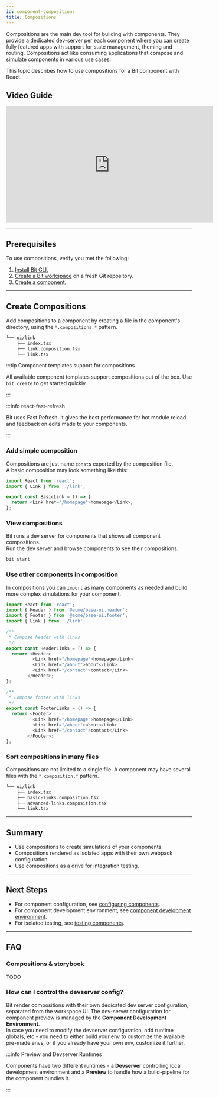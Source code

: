```yaml
---
id: component-compositions
title: Compositions
---
```


Compositions are the main dev tool for building with components. They provide a dedicated dev-server per each component where you can create fully featured apps with support for state management, theming and routing. Compositions act like consuming applications that compose and simulate components in various use cases.

This topic describes how to use compositions for a Bit component with React.

## Video Guide

<iframe width="560" height="315" src="https://www.youtube.com/embed/so8CcUzTrn4?rel=0" title="How to Render your Component" frameborder="0" allow="accelerometer; autoplay; clipboard-write; encrypted-media; gyroscope; picture-in-picture" allowfullscreen></iframe>

---

## Prerequisites

To use compositions, verify you met the following:

1. [Install Bit CLI.](/getting-started/installing-bit)
1. [Create a Bit workspace](/getting-started/initializing-workspace) on a fresh Git repository.
1. [Create a component.](/bit-components/component-overview)

---

## Create Compositions

Add compositions to a component by creating a file in the component's directory, using the `*.compositions.*` pattern.

```bash {3}
└── ui/link
    ├── index.tsx
    ├── link.composition.tsx
    └── link.tsx
```

:::tip Component templates support for compositions

All available component templates support compositions out of the box. Use `bit create` to get started quickly.

:::

:::info react-fast-refresh

Bit uses Fast Refresh. It gives the best performance for hot module reload and feedback on edits made to your components.

:::

### Add simple composition

Compositions are just name `const`s exported by the composition file.  
A basic composition may look something like this:

```js
import React from 'react';
import { Link } from './link';

export const BasicLink = () => {
  return <Link href="/homepage">homepage</Link>;
};
```

### View compositions

Bit runs a dev server for components that shows all component compositions.  
Run the dev server and browse components to see their compositions.

```sh
bit start
```

### Use other components in composition

In compositions you can `import` as many components as needed and build more complex simulations for your component.

```js
import React from 'react';
import { Header } from '@acme/base-ui.header';
import { Footer } from '@acme/base-ui.footer';
import { Link } from './link';

/**
 * Compose header with links
 */
export const HeaderLinks = () => {
  return <Header>
          <Link href="/homepage">homepage</Link>
          <Link href="/about">about</Link>
          <Link href="/contact">contact</Link>
        </Header>;
};

/**
 * Compose footer with links
 */
export const FooterLinks = () => {
  return <Footer>
          <Link href="/homepage">homepage</Link>
          <Link href="/about">about</Link>
          <Link href="/contact">contact</Link>
        </Footer>;
};
```

### Sort compositions in many files

Compositions are not limited to a single file. A component may have several files with the `*.composition.*` pattern.

```bash {3}
└── ui/link
    ├── index.tsx
    ├── basic-links.composition.tsx
    ├── advanced-links.composition.tsx
    └── link.tsx
```

---

## Summary

* Use compositions to create simulations of your components.
* Compositions rendered as isolated apps with their own webpack configuration.
* Use compositions as a drive for integration testing.

---

## Next Steps

* For component configuration, see [configuring components](https://TODO).
* For component development environment, see [component development environment](https://TODO).
* For isolated testing, see [testing components](https://TODO).

---

## FAQ

### Compositions & storybook

TODO

### How can I control the devserver config?

Bit render compositions with their own dedicated dev server configuration, separated from the workspace UI. The dev-server configuration for component preview is managed by the **Component Development Environment**.  
In case you need to modify the devserver configuration, add runtime globals, etc - you need to either build your env to customize the available pre-made envs, or if you already have your own env, customize it further.

:::info Preview and Devserver Runtimes

Components have two different runtimes - a **Devserver** controlling local development environment and a **Preview** to handle how a build-pipeline for the component bundles it.

:::
